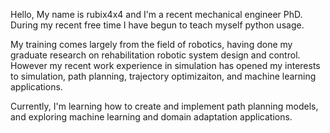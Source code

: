 Hello, My name is rubix4x4 and I'm a recent mechanical engineer PhD. During my recent free time I have begun to teach myself python usage.

My training comes largely from the field of robotics, having done my graduate research on rehabilitation robotic system design and control. However my recent work experience in simulation has opened my interests to simulation, path planning, trajectory optimizaiton, and machine learning applications.

Currently, I'm learning how to create and implement path planning models, and exploring machine learning and domain adaptation applications.

<!---
rubix4x4/rubix4x4 is a ✨ special ✨ repository because its `README.md` (this file) appears on your GitHub profile.
You can click the Preview link to take a look at your changes.
--->

